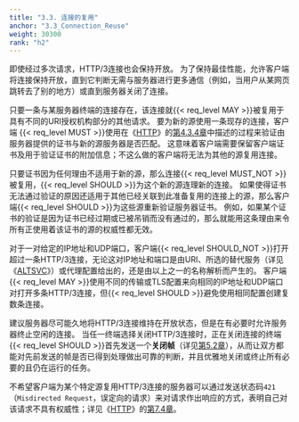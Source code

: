 ```yaml
---
title: "3.3. 连接的复用"
anchor: "3.3_Connection_Reuse"
weight: 30300
rank: "h2"
---
```


即使经过多次请求，HTTP/3连接也会保持开放。
为了保持最佳性能，允许客户端将连接保持开放，直到它判断无需与服务器进行更多通信（例如，当用户从某网页跳转去了别的地方）或直到服务器关闭了连接。

只要一条与某服务器终端的连接存在，该连接就{{< req_level MAY >}}被复用于具有不同的URI授权机构部分的其他请求。
要为新的源使用一条现存的连接，客户端 {{< req_level MUST >}}使用在《[HTTP](https://www.rfc-editor.org/info/rfc9110)》的[第4.3.4章](https://www.rfc-editor.org/rfc/rfc9110#section-4.3.4)中描述的过程来验证由服务器提供的证书与新的源服务器是否匹配。
这意味着客户端需要保留客户端证书及用于验证证书的附加信息；不这么做的客户端将无法为其他的源复用连接。

只要证书因为任何理由不适用于新的源，那么连接{{< req_level MUST_NOT >}}被复用，{{< req_level SHOULD >}}为这个新的源连理新的连接。
如果使得证书无法通过验证的原因还适用于其他已经关联到此准备复用的连接上的源，那么客户端{{< req_level SHOULD >}}为这些源重新验证服务器证书。
例如，如果某个证书的验证是因为证书已经过期或已被吊销而没有通过的，那么就能用这条理由来令所有正使用着该证书的源的权威性都无效。

对于一对给定的IP地址和UDP端口，客户端{{< req_level SHOULD_NOT >}}打开超过一条HTTP/3连接，无论这对IP地址和端口是由URI、所选的替代服务（详见《[ALTSVC](https://www.rfc-editor.org/info/rfc7838)》）或代理配置给出的，还是由以上之一的名称解析而产生的。
客户端{{< req_level MAY >}}使用不同的传输或TLS配置来向相同的IP地址和UDP端口对打开多条HTTP/3连接，但{{< req_level SHOULD >}}避免使用相同配置创建复数条连接。

建议服务器尽可能久地将HTTP/3连接维持在开放状态，但是在有必要时允许服务器终止空闲的连接。
当任一终端选择关闭HTTP/3连接时，正在关闭连接的终端{{< req_level SHOULD >}}首先发送一个**关闭帧**（详见[第5.2章](#5.2_Connection_Shutdown)），从而让双方都能对先前发送的帧是否已得到处理做出可靠的判断，并且优雅地关闭或终止所有必要的且仍在运行的任务。

不希望客户端为某个特定源复用HTTP/3连接的服务器可以通过发送状态码`421`（`Misdirected Request`，误定向的请求）来对请求作出响应的方式，表明自己对该请求不具有权威性；详见《[HTTP](https://www.rfc-editor.org/info/rfc9110)》的[第7.4章](https://www.rfc-editor.org/rfc/rfc9110#section-7.4)。
